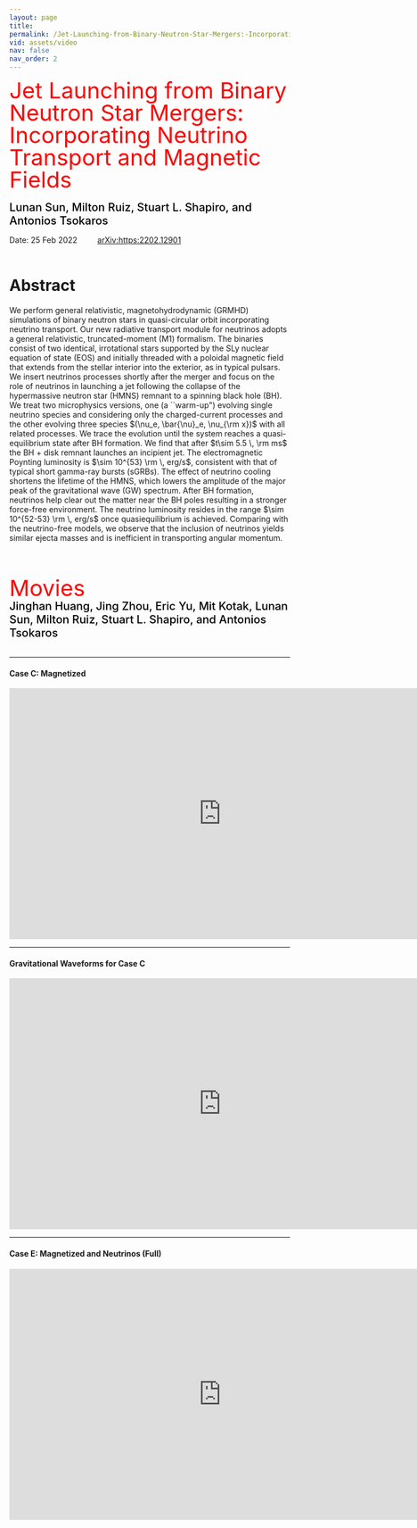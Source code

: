 ```yaml
---
layout: page
title: 
permalink: /Jet-Launching-from-Binary-Neutron-Star-Mergers:-Incorporating-Neutrino-Transport-and-Magnetic-Fields/
vid: assets/video
nav: false
nav_order: 2
---
```


<div class="alert alert-block alert-success">
     <span style="color:red;font-weight:400;font-size:40px;line-height:1em">
        Jet Launching from Binary Neutron Star Mergers: Incorporating Neutrino Transport and Magnetic Fields
     </span>
     <br/><br/>
     <span style="color:black;font-weight:500;font-size:20px">
Lunan Sun,
Milton Ruiz,
Stuart L. Shapiro, and
Antonios Tsokaros
     </span>
</div>

Date: 25 Feb 2022   &emsp;&emsp; [arXiv:https:2202.12901](https://arxiv.org/abs/2202.12901)
<br/><br/>


# Abstract 
We perform general relativistic, magnetohydrodynamic (GRMHD) simulations  of binary neutron stars in quasi-circular orbit incorporating neutrino transport. Our new radiative transport module for neutrinos adopts a general relativistic, truncated-moment (M1) formalism. The binaries consist of two identical, irrotational stars supported by the SLy nuclear equation of state (EOS) and initially threaded with a poloidal magnetic field that extends from the stellar interior into the exterior, as in typical pulsars. We insert neutrinos processes shortly after the merger and focus on the role of neutrinos in launching a jet following the collapse of the hypermassive neutron star (HMNS) remnant to a spinning black hole (BH). We treat two microphysics versions, one (a ``warm-up") evolving single neutrino species and considering only the charged-current processes and the other evolving three species $(\nu_e,  \bar{\nu}_e, \nu_{\rm x})$ with all related processes. We trace the evolution until the system reaches a quasi-equilibrium state after BH formation. We find that after $t\sim 5.5 \, \rm ms$ the BH + disk remnant launches an incipient jet. The electromagnetic Poynting luminosity is $\sim 10^{53} \rm \, erg/s$, consistent with that of typical short gamma-ray bursts (sGRBs). The effect of neutrino cooling shortens the lifetime of the HMNS, which lowers the amplitude of the major peak of the gravitational wave (GW) spectrum. After BH formation, neutrinos help clear out the matter near the BH poles  resulting in a stronger force-free environment. The neutrino luminosity resides in the range $\sim 10^{52-53} \rm \, erg/s$ once quasiequilibrium is achieved. Comparing with the neutrino-free models, we observe that the inclusion of neutrinos yields similar ejecta masses and is inefficient in transporting angular momentum.




<br/><br/>

<div class="alert alert-block alert-info">
     <span style="color:red;font-weight:400;font-size:40px;line-height:1em">
        Movies
     </span>
     <br/>
     <span style="color:black;font-weight:500;font-size:20px">
Jinghan Huang,
Jing Zhou,
Eric Yu,
Mit Kotak,
Lunan Sun,
Milton Ruiz,
Stuart L. Shapiro, and
Antonios Tsokaros
     </span>
</div>

<br/>

---
#### Case C: Magnetized

<iframe width="760" height="450" src="https://www.youtube.com/embed/fH_GgvIpSf8" frameborder="0" allowfullscreen></iframe>
<br/>

---
#### Gravitational Waveforms for Case C

<iframe width="760" height="450" src="https://www.youtube.com/embed/ASLqsHx5kLc" frameborder="0" allowfullscreen></iframe>
<br/>

---
#### Case E: Magnetized and Neutrinos (Full)

<iframe width="760" height="450" src="https://www.youtube.com/embed/ep2_CXj_slE" frameborder="0" allowfullscreen></iframe>
<br/>
